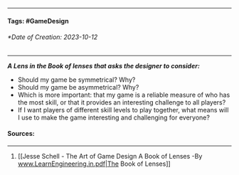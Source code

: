 __________________________________________________________________________
#### **Tags:** #GameDesign 
###### *Date of Creation: 2023-10-12
__________________________________________________________________________

***A Lens in the Book of lenses that asks the designer to consider:***
- Should my game be symmetrical? Why?
- Should my game be asymmetrical? Why?
- Which is more important: that my game is a reliable measure of who has the most skill, or that it provides an interesting challenge to all players?
- If I want players of different skill levels to play together, what means will I use to make the game interesting and challenging for everyone?
#### Sources:
__________________________________________________________________________
1. [[Jesse Schell - The Art of Game Design A Book of Lenses -By www.LearnEngineering.in.pdf|The Book of Lenses]]